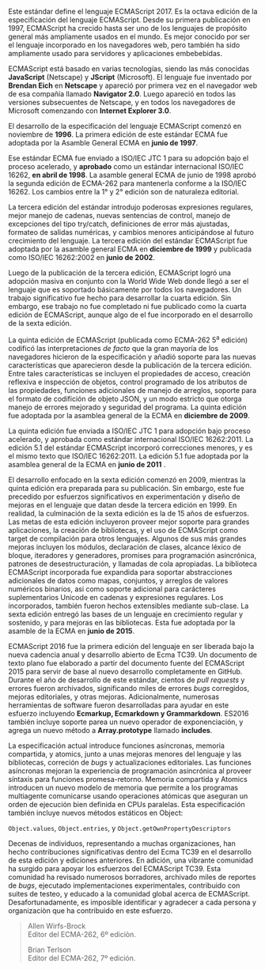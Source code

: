 Este estándar define el lenguaje ECMAScript 2017. Es la octava edición de la especificación del lenguaje ECMAScript. Desde su primera publicación en 1997, ECMAScript ha crecido hasta ser uno de los lenguajes de propósito general más ampliamente usados en el mundo. Es mejor conocido por ser el lenguaje incorporado en los navegadores web, pero también ha sido ampliamente usado para servidores y aplicaciones embebebidas.  

ECMAScript está basado en varias tecnologías, siendo las más conocidas **JavaScript** (Netscape) y **JScript** (Microsoft). El lenguaje fue inventado por **Brendan Eich** en **Netscape** y apareció por primera vez en el navegador web de esa compañía llamado **Navigator 2.0**. Luego apareció en todos las versiones subsecuentes de Netscape, y en todos los navegadores de Microsoft comenzando con **Internet Explorer 3.0**.

El desarrollo de la especificación del lenguaje ECMAScript comenzó en noviembre de **1996**. La primera edición de este estándar ECMA fue adoptada por la Asamble General ECMA en **junio de 1997**.

Ese estándar ECMA fue enviado a ISO/IEC JTC 1 para su adopción bajo el proceso acelerado, y **aprobado** como un estándar internacional ISO/IEC 16262, **en abril de 1998**. La asamble general ECMA de junio de 1998 aprobó la segunda edición de ECMA-262 para mantenerla conforme a la ISO/IEC 16262. Los cambios entre la 1° y 2° edición son de naturaleza editorial. 

La tercera edición del estándar introdujo poderosas expresiones regulares, mejor manejo de cadenas, nuevas sentencias de control, manejo de excepciones del tipo try/catch, definiciones de error más ajustadas, formateo de salidas numéricas, y cambios menores anticipándose al futuro crecimiento del lenguaje. La tercera edición del estándar ECMAScript fue adoptada por la asamble general ECMA en **diciembre de 1999** y publicada como ISO/IEC 16262:2002 en **junio de 2002**.

Luego de la publicación de la tercera edición, ECMAScript logró una adopción masiva en conjunto con la World Wide Web donde llegó a ser el lenguaje que es soportado básicamente por todos los navegadores. Un trabajo significativo fue hecho para desarrollar la cuarta edición. Sin embargo, ese trabajo no fue completado ni fue publicado como la cuarta edición de ECMAScript, aunque algo de el fue incorporado en el desarrollo de la sexta edición. 

La quinta edición de ECMAScript (publicada como ECMA-262 5<sup>a</sup> edición) codificó las interpretaciones *de facto* que la gran mayoría de los navegadores hicieron de la especificación y añadió soporte para las nuevas características que aparecieron desde la publicación de la tercera edición. Entre tales características se incluyen el propiedades de acceso, creación reflexiva e inspección de objetos, control programado de los atributos de las propiedades, funciones adicionales de manejo de arreglos, soporte para el formato de codifición de objeto JSON, y un modo estricto que otorga manejo de errores mejorado y seguridad del programa. La quinta edición fue adoptada por la asamblea general de la ECMA en **diciembre de 2009**.

La quinta edición fue enviada a ISO/IEC JTC 1 para adopción bajo proceso acelerado, y aprobada como estándar internacional ISO/IEC 16262:2011. La edición 5.1 del estándar ECMAScript incorporó correcciones menores, y es el mismo texto que ISO/IEC 16262:2011. La edición 5.1 fue adoptada por la asamblea general de la ECMA en **junio de 2011** .

El desarrollo enfocado en la sexta edición comenzó en 2009, mientras la quinta edición era preparada para su publicación. Sin embargo, este fue precedido por esfuerzos significativos en experimentación y diseño de mejoras en el lenguaje que datan desde la tercera edición en 1999. En realidad, la culminación de la sexta edición es la de 15 años de esfuerzos. Las metas de esta edición incluyeron proveer mejor soporte para grandes aplicaciones, la creación de bibliotecas, y el uso de ECMAScript como target de compilación para otros lenguajes. Algunos de sus más grandes mejoras incluyen los módulos, declaración de clases, alcance léxico de bloque, iteradores y generadores, promises para programación asincrónica, patrones de desestructuración, y llamadas de cola apropiadas. La biblioteca ECMAScript incorporada fue expandida para soportar abstracciones adicionales de datos como mapas, conjuntos, y arreglos de valores numéricos binarios, asi como soporte adicional para carácteres suplementarios Unicode en cadenas y expresiones regulares. Los incorporados, también fueron hechos extensibles mediante sub-clase. La sexta edición entregó las bases de un lenguaje en crecimiento regular y sostenido, y para mejoras en las bibliotecas. Esta fue adoptada por la asamble de la ECMA en **junio de 2015**.

ECMAScript 2016 fue la primera edición del lenguaje en ser liberada bajo la nueva cadencia anual y desarrollo abierto de Ecma TC39. Un documento de texto plano fue elaborado a partir del documento fuente del ECMAScript 2015 para servir de base al nuevo desarrollo completamente en GitHub. Durante el año de desarrollo de este estándar, cientos de *pull requests* y errores fueron archivados, significando miles de errores *bugs* corregidos, mejoras editoriales, y otras mejoras. Adicionalmente, numerosas herramientas de software fueron desarrolladas para ayudar en este esfuerzo incluyendo **Ecmarkup, Ecmarkdown y Grammarkdown**. ES2016 también incluye soporte parea un nuevo operador de exponenciación, y agrega un nuevo método a **Array.prototype** llamado **includes**.

La especificación actual introduce funciones asíncronas, memoria compartida, y atomics, junto a unas mejoras menores del lenguaje y las bibliotecas, correción de *bugs* y actualizaciones editoriales. Las funciones asíncronas mejoran la experiencia de programación asincrónica al proveer síntaxis para funciones promesa-retorno. Memoria compartida y Atomics introducen un nuevo modelo de memoria que permite a los programas multiagente comunicarse usando operaciones atómicas que aseguran un orden de ejecución bien definida en CPUs paralelas. Esta especificación también incluye nuevos métodos estáticos en Object: 
 
`Object.values`, `Object.entries`, y `Object.getOwnPropertyDescriptors`

Decenas de individuos, representando a muchas organizaciones, han hecho contribuciones significativas dentro del Ecma TC39 en el desarrollo de esta edición y ediciones anteriores. En adición, una vibrante comunidad ha surgido para apoyar los esfuerzos del ECMAScript TC39. Esta comunidad ha revisado numerosos borradores, archivado miles de reportes de *bugs*, ejecutado implementaciones experimentales, contribuido con suites de testeo, y educado a la comunidad global acerca de ECMAScript. Desafortunadamente, es imposible identificar y agradecer a cada persona y organizaciòn que ha contribuido en este esfuerzo. 

> Allen Wirfs-Brock  
> Editor del ECMA-262, 6º ediciòn.
> 
> Brian Terlson  
> Editor del ECMA-262, 7º edición.

